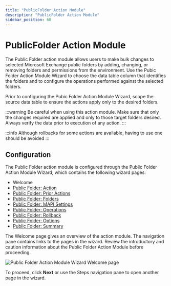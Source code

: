 ```yaml
---
title: "PublicFolder Action Module"
description: "PublicFolder Action Module"
sidebar_position: 60
---
```


# PublicFolder Action Module

The Public Folder action module allows users to make bulk changes to selected Microsoft Exchange
public folders by adding, changing, or removing folders and permissions from the environment. Use
the Pubic Folder Action Module Wizard to choose the data table column that identifies the folders
and to configure the operations performed against the selected folders.

Prior to configuring the Pubic Folder Action Module Wizard, scope the source data table to ensure
the actions apply only to the desired folders.

:::warning
Be careful when using this action module. Make sure that only the changes required are
applied and only to those target folders desired. Always verify the data prior to execution of any
action.
:::


:::info
Although rollbacks for some actions are available, having to use one should be
avoided
:::


## Configuration

The Public Folder action module is configured through the Public Folder Action Module Wizard, which
contains the following wizard pages:

- Welcome
- [Public Folder: Action](/docs/accessanalyzer/12.0/admin/action/publicfolder/action.md)
- [Public Folder: Prior Actions](/docs/accessanalyzer/12.0/admin/action/publicfolder/prioractions.md)
- [Public Folder: Folders](/docs/accessanalyzer/12.0/admin/action/publicfolder/folders.md)
- [Public Folder: MAPI Settings](/docs/accessanalyzer/12.0/admin/action/publicfolder/mapisettings.md)
- [Public Folder: Operations](/docs/accessanalyzer/12.0/admin/action/publicfolder/operations.md)
- [Public Folder: Rollback](/docs/accessanalyzer/12.0/admin/action/publicfolder/rollback.md)
- [Public Folder: Options](/docs/accessanalyzer/12.0/admin/action/publicfolder/options.md)
- [Public Folder: Summary](/docs/accessanalyzer/12.0/admin/action/publicfolder/summary.md)

The Welcome page gives an overview of the action module. The navigation pane contains links to the
pages in the wizard. Review the introductory and caution information about the Public Folder Action
Module before proceeding.

![Public Folder Action Module Wizard Welcome page](/img/product_docs/accessanalyzer/12.0/admin/action/publicfolder/welcome.webp)

To proceed, click **Next** or use the Steps navigation pane to open another page in the wizard.
